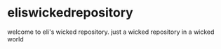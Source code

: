 # eliswickedrepository
<p> welcome to eli's wicked repository. just a wicked repository in a wicked world </p>
